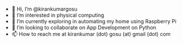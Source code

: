- 👋 Hi, I’m @kirankumargosu
- 👀 I’m interested in physical computing
- 🌱 I’m currently exploring in automating my home using Raspberry Pi
- 💞️ I’m looking to collaborate on App Development on Python
- 📫 How to reach me at kirankumar (dot) gosu (at) gmail (dot) com

<!---
kirankumargosu/kirankumargosu is a ✨ special ✨ repository because its `README.md` (this file) appears on your GitHub profile.
You can click the Preview link to take a look at your changes.
--->
